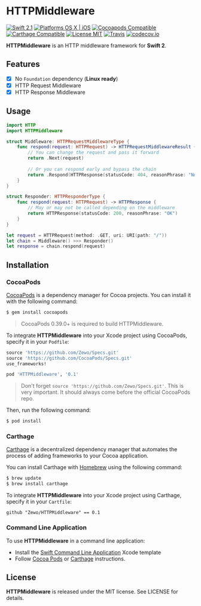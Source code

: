 HTTPMiddleware
====

[![Swift 2.1](https://img.shields.io/badge/Swift-2.1-orange.svg?style=flat)](https://developer.apple.com/swift/)
[![Platforms OS X | iOS](https://img.shields.io/badge/Platforms-OS%20X%20%7C%20iOS-lightgray.svg?style=flat)](https://developer.apple.com/swift/)
[![Cocoapods Compatible](https://img.shields.io/badge/Cocoapods-Compatible-4BC51D.svg?style=flat)](https://cocoapods.org/pods/HTTPMiddleware)
[![Carthage Compatible](https://img.shields.io/badge/Carthage-Compatible-4BC51D.svg?style=flat)](https://github.com/Carthage/Carthage)
[![License MIT](https://img.shields.io/badge/License-MIT-blue.svg?style=flat)](https://github.com/Carthage/Carthage)
[![Travis](https://img.shields.io/badge/Build-Passing-4BC51D.svg?style=flat)](https://travis-ci.org/Zewo/HTTPMiddleware)
[![codecov.io](http://codecov.io/github/Zewo/HTTPMiddleware/coverage.svg?branch=master)](http://codecov.io/github/Zewo/HTTPMiddleware?branch=master)

**HTTPMiddleware** is an HTTP middleware framework for **Swift 2**.

## Features

- [x] No `Foundation` dependency (**Linux ready**)
- [x] HTTP Request Middleware
- [x] HTTP Response Middleware

## Usage

```swift
import HTTP
import HTTPMiddleware

struct Middleware: HTTPRequestMiddlewareType {
    func respond(request: HTTPRequest) -> HTTPRequestMiddlewareResult {
        // You can change the request and pass it forward
        return .Next(request)
        
        // Or you can respond early and bypass the chain
        return .Respond(HTTPResponse(statusCode: 404, reasonPhrase: "Not Found"))
    }
}

struct Responder: HTTPResponderType {
    func respond(request: HTTPRequest) -> HTTPResponse {
        // May or may not be called depending on the middleware
        return HTTPResponse(statusCode: 200, reasonPhrase: "OK")
    }
}

let request = HTTPRequest(method: .GET, uri: URI(path: "/"))
let chain = Middleware() >>> Responder()
let response = chain.respond(request)
```

## Installation

### CocoaPods

[CocoaPods](http://cocoapods.org) is a dependency manager for Cocoa projects. You can install it with the following command:

```bash
$ gem install cocoapods
```

> CocoaPods 0.39.0+ is required to build HTTPMiddleware.

To integrate **HTTPMiddleware** into your Xcode project using CocoaPods, specify it in your `Podfile`:

```ruby
source 'https://github.com/Zewo/Specs.git'
source 'https://github.com/CocoaPods/Specs.git'
use_frameworks!

pod 'HTTPMiddleware', '0.1'
```
> Don't forget  `source 'https://github.com/Zewo/Specs.git'`. This is very important. It should always come before the official CocoaPods repo.

Then, run the following command:

```bash
$ pod install
```

### Carthage

[Carthage](https://github.com/Carthage/Carthage) is a decentralized dependency manager that automates the process of adding frameworks to your Cocoa application.

You can install Carthage with [Homebrew](http://brew.sh/) using the following command:

```bash
$ brew update
$ brew install carthage
```

To integrate **HTTPMiddleware** into your Xcode project using Carthage, specify it in your `Cartfile`:

```ogdl
github "Zewo/HTTPMiddleware" == 0.1
```

### Command Line Application

To use **HTTPMiddleware** in a command line application:

- Install the [Swift Command Line Application](https://github.com/Zewo/Swift-Command-Line-Application-Template) Xcode template
- Follow [Cocoa Pods](#cocoapods) or [Carthage](#carthage) instructions.

License
-------

**HTTPMiddleware** is released under the MIT license. See LICENSE for details.

